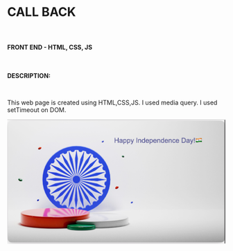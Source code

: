 <h1>CALL BACK</h1><br>
<h4>FRONT END - HTML, CSS, JS</h4><br>
<p><strong>DESCRIPTION:</strong></p><br>
<p>This web page is created using HTML,CSS,JS.
I used media query. I used setTimeout on DOM. </p>
<img src="./callback.png">
